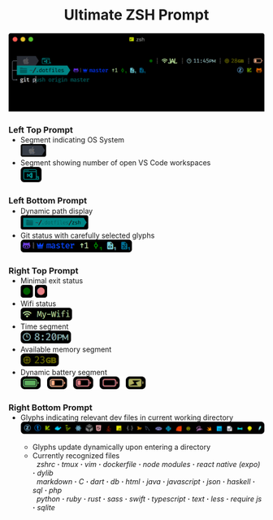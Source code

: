 <h1 align="center">
  Ultimate ZSH Prompt
</h1>
<p align="center">
 <img width="600px" src="screenshots/promptdemo.png">
</p>
  <h3>Left Top Prompt</h3>
  <ul style="margin-top:-15px">
    <li>
      Segment indicating OS System
    </li>
      <img  height="25px" src="screenshots/os_demo.png">
    <li>
      Segment showing number of open VS Code workspaces
    </li>
      <img  height="30px" src="screenshots/vscode_demo.png">
  </ul>
  <h3>Left Bottom Prompt</h3>
  <ul style="margin-top:-15px">
     <li>
      Dynamic path display
     </li>
      <img  height="28px" src="screenshots/path_demo.png">
     <li>
      Git status with carefully selected glyphs
     </li>
      <img  height="25px" src="screenshots/git_demo.png">
  </ul>
  <h3>Right Top Prompt</h3>
  <ul style="margin-top:-15px">
    <li>
      Minimal exit status
    </li>
      <img height="25px" src="screenshots/exit_status_demo.png">
     <li>
      Wifi status
     </li>
      <img  height="25px" src="screenshots/wifi_demo.png">
     <li>
      Time segment
     </li>
      <img  height="25px" src="screenshots/time_demo.png">
     <li>
      Available memory segment
     </li>
      <img height="25px" src="screenshots/memory_demo.png">
     <li>
      Dynamic battery segment
     </li>
      <img  height="25px" src="screenshots/battery_demo.png">
  </ul>
  <h3>Right Bottom Prompt</h3>
  <ul style="margin-top:-15px">
     <li>
      Glyphs indicating relevant dev files in current working directory
      </li>
       <img width="570px" src="screenshots/contextual_glyphs.png">
      <ul>
        <li>
        Glyphs update dynamically upon entering a directory
        </li>
        <li>
          Currently recognized files
          <br>&nbsp <i>zshrc <b color="grey">·</b> tmux <b color="grey">·</b> vim <b color="grey">·</b> dockerfile <b color="grey">·</b> node modules <b color="grey">·</b> react native (expo) <b color="grey">·</b> dylib <br>&nbsp markdown <b color="grey">·</b> C <b color="grey">·</b> dart <b color="grey">·</b> db <b color="grey">·</b> html <b color="grey">·</b> java <b color="grey">·</b> javascript <b color="grey">·</b> json <b color="grey">·</b> haskell <b color="grey">·</b> sql <b color="grey">·</b> php <br>&nbsp python <b color="grey">·</b> ruby <b color="grey">·</b> rust <b color="grey">·</b> sass <b color="grey">·</b> swift <b color="grey">·</b> typescript <b color="grey">·</b> text <b color="grey">·</b> less <b color="grey">·</b> require js <b color="grey">·</b> sqlite</i>
      </li>
     </ul>
  </ul>
